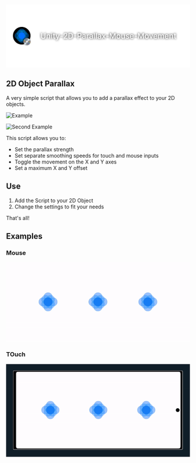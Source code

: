![Banner](https://raw.githubusercontent.com/L1am-cd/Unity-2D-Parallax-Mouse-Movement/main/ReadMeAssets/UnityParallaxBanner.png)

## 2D Object Parallax

A very simple script that allows you to add a parallax effect to your 2D objects.

![Example](https://raw.githubusercontent.com/L1am-cd/Unity-2D-Parallax-Mouse-Movement/main/ReadMeAssets/Parallax%20Example.gif)

![Second Example](https://github.com/L1am-cd/Unity-2D-Parallax-Mouse-Movement/blob/219bbef1ea41640d9354ff942eaa04ab7bae80ac/ReadMeAssets/SecondExample.gif)

This script allows you to:

- Set the parallax strength
- Set separate smoothing speeds for touch and mouse inputs
- Toggle the movement on the X and Y axes
- Set a maximum X and Y offset

## Use

1. Add the Script to your 2D Object
2. Change the settings to fit your needs

That's all!

## Examples

### Mouse
![Mouse Example](https://github.com/L1am-cd/Unity-2D-Parallax-Mouse-Movement/blob/1a5ecc4eff832cc2eaa52d5eec4f6c2520086faf/ReadMeAssets/Example%20Mouse.gif)

### TOuch
![Touch Example](https://github.com/L1am-cd/Unity-2D-Parallax-Mouse-Movement/blob/1a5ecc4eff832cc2eaa52d5eec4f6c2520086faf/ReadMeAssets/Example%20Touch.gif)
